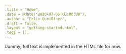 ```yaml
---
.title = "Home",
.date = @date("2020-07-06T00:00:00"),
.author = "Felix Queißfner",
.draft = false,
.layout = "getting-started.html",
.tags = [],
---
```

Dummy, full text is implemented in the HTML file for now.

